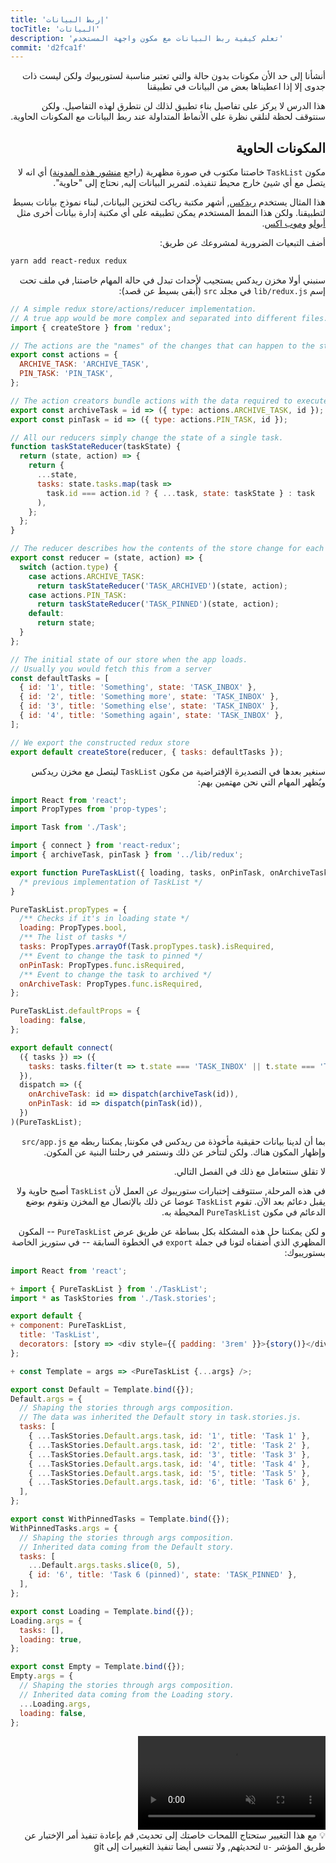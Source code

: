 ```yaml
---
title: 'إربط البيانات'
tocTitle: 'البياتات'
description: 'تعلم كيفية ربط البيانات مع مكون واجهة المستخدم'
commit: 'd2fca1f'
---
```


<div style="direction: rtl">

أنشأنا إلى حد الأن مكونات بدون حالة والتي تعتبر مناسبة لستوريبوك ولكن ليست ذات جدوى إلا إذا اعطيناها بعض من البيانات في تطبيقنا

هذا الدرس لا يركز على تفاصيل بناء تطبيق لذلك لن نتطرق لهذه التفاصيل. ولكن سنتوقف لحظة لنلقي نظرة على الأنماط المتداولة عند ربط البيانات مع المكونات الحاوية.

## المكونات الحاوية

مكون `TaskList` خاصتنا مكتوب في صورة مظهرية (راجع [منشور هذه المدونة](https://medium.com/@dan_abramov/smart-and-dumb-components-7ca2f9a7c7d0)) أي انه لا يتصل مع أي شيئ خارج محيط تنفيذه. لتمرير البيانات إليه, نحتاج إلى "حاوية".

هذا المثال يستخدم [ريدكس](https://redux.js.org/), أشهر مكتبة رياكت لتخزين البيانات, لبناء نموذج بيانات بسيط لتطبيقنا. ولكن هذا النمط المستخدم يمكن تطبيقه على أي مكتبة إدارة بيانات أخرى مثل [أبولو](https://www.apollographql.com/client/) و[موب اكس](https://mobx.js.org/).

أضف التبعيات الضرورية لمشروعك عن طريق:

<div style="direction: ltr">

```bash
yarn add react-redux redux
```

</div>

سنبني أولا مخزن ريدكس يستجيب لأحداث تبدل في حالة المهام خاصتنا, في ملف تحت إسم `lib/redux.js` في مجلد `src` (أٌبقى بسيط عن قصد):

<div style="direction: ltr">

```js:title=src/lib/redux.js
// A simple redux store/actions/reducer implementation.
// A true app would be more complex and separated into different files.
import { createStore } from 'redux';

// The actions are the "names" of the changes that can happen to the store
export const actions = {
  ARCHIVE_TASK: 'ARCHIVE_TASK',
  PIN_TASK: 'PIN_TASK',
};

// The action creators bundle actions with the data required to execute them
export const archiveTask = id => ({ type: actions.ARCHIVE_TASK, id });
export const pinTask = id => ({ type: actions.PIN_TASK, id });

// All our reducers simply change the state of a single task.
function taskStateReducer(taskState) {
  return (state, action) => {
    return {
      ...state,
      tasks: state.tasks.map(task =>
        task.id === action.id ? { ...task, state: taskState } : task
      ),
    };
  };
}

// The reducer describes how the contents of the store change for each action
export const reducer = (state, action) => {
  switch (action.type) {
    case actions.ARCHIVE_TASK:
      return taskStateReducer('TASK_ARCHIVED')(state, action);
    case actions.PIN_TASK:
      return taskStateReducer('TASK_PINNED')(state, action);
    default:
      return state;
  }
};

// The initial state of our store when the app loads.
// Usually you would fetch this from a server
const defaultTasks = [
  { id: '1', title: 'Something', state: 'TASK_INBOX' },
  { id: '2', title: 'Something more', state: 'TASK_INBOX' },
  { id: '3', title: 'Something else', state: 'TASK_INBOX' },
  { id: '4', title: 'Something again', state: 'TASK_INBOX' },
];

// We export the constructed redux store
export default createStore(reducer, { tasks: defaultTasks });
```

</div>

سنغير بعدها في التصديرة الإفتراضية من مكون `TaskList` ليتصل مع مخزن ريدكس ويٌظهر المهام التي نحن مهتمين بهم:

<div style="direction: ltr">

```js:title=src/components/TaskList.js
import React from 'react';
import PropTypes from 'prop-types';

import Task from './Task';

import { connect } from 'react-redux';
import { archiveTask, pinTask } from '../lib/redux';

export function PureTaskList({ loading, tasks, onPinTask, onArchiveTask }) {
  /* previous implementation of TaskList */
}

PureTaskList.propTypes = {
  /** Checks if it's in loading state */
  loading: PropTypes.bool,
  /** The list of tasks */
  tasks: PropTypes.arrayOf(Task.propTypes.task).isRequired,
  /** Event to change the task to pinned */
  onPinTask: PropTypes.func.isRequired,
  /** Event to change the task to archived */
  onArchiveTask: PropTypes.func.isRequired,
};

PureTaskList.defaultProps = {
  loading: false,
};

export default connect(
  ({ tasks }) => ({
    tasks: tasks.filter(t => t.state === 'TASK_INBOX' || t.state === 'TASK_PINNED'),
  }),
  dispatch => ({
    onArchiveTask: id => dispatch(archiveTask(id)),
    onPinTask: id => dispatch(pinTask(id)),
  })
)(PureTaskList);
```

</div>

بما أن لدينا بيانات حقيقية مأخوذة من ريدكس في مكوننا, يمكننا ربطه مع `src/app.js` وإظهار المكون هناك. ولكن لنتأخر عن ذلك ونستمر في رحلتنا البنية عن المكون.

لا تقلق سنتعامل مع ذلك في الفصل التالي.

في هذه المرحلة, ستتوقف إختبارات ستوريبوك عن العمل لأن `TaskList` أصبح حاوية ولا يقبل دعائم بعد الآن. تقوم `TaskList` عوضا عن ذلك بالإتصال مع المخزن وتقوم بوضع الدعائم في مكون `PureTaskList` المحيطة به.

و لكن يمكننا حل هذه المشكلة بكل بساطة عن طريق عرض `PureTaskList` -- المكون المظهري الذي أضفناه لتونا في جملة `export` في الخطوة السابقة -- في ستوريز الخاصة بستوريبوك:

<div style="direction: ltr">

```diff:title=src/components/TaskList.stories.js
import React from 'react';

+ import { PureTaskList } from './TaskList';
import * as TaskStories from './Task.stories';

export default {
+ component: PureTaskList,
  title: 'TaskList',
  decorators: [story => <div style={{ padding: '3rem' }}>{story()}</div>],
};

+ const Template = args => <PureTaskList {...args} />;

export const Default = Template.bind({});
Default.args = {
  // Shaping the stories through args composition.
  // The data was inherited the Default story in task.stories.js.
  tasks: [
    { ...TaskStories.Default.args.task, id: '1', title: 'Task 1' },
    { ...TaskStories.Default.args.task, id: '2', title: 'Task 2' },
    { ...TaskStories.Default.args.task, id: '3', title: 'Task 3' },
    { ...TaskStories.Default.args.task, id: '4', title: 'Task 4' },
    { ...TaskStories.Default.args.task, id: '5', title: 'Task 5' },
    { ...TaskStories.Default.args.task, id: '6', title: 'Task 6' },
  ],
};

export const WithPinnedTasks = Template.bind({});
WithPinnedTasks.args = {
  // Shaping the stories through args composition.
  // Inherited data coming from the Default story.
  tasks: [
    ...Default.args.tasks.slice(0, 5),
    { id: '6', title: 'Task 6 (pinned)', state: 'TASK_PINNED' },
  ],
};

export const Loading = Template.bind({});
Loading.args = {
  tasks: [],
  loading: true,
};

export const Empty = Template.bind({});
Empty.args = {
  // Shaping the stories through args composition.
  // Inherited data coming from the Loading story.
  ...Loading.args,
  loading: false,
};
```

</div>

<video autoPlay muted playsInline loop>
  <source
    src="/intro-to-storybook/finished-tasklist-states-6-0.mp4"
    type="video/mp4"
  />
</video>

<div class="aside">
💡 مع هذا التغيير ستحتاج اللمحات خاصتك إلى تحديث, قم بإعادة تنفيذ أمر الإختبار عن طريق المؤشر <code>-u</code> لتحديثهم, ولا تنسى أيضا تنفيذ التغييرات إلى git

</div>

</div>
